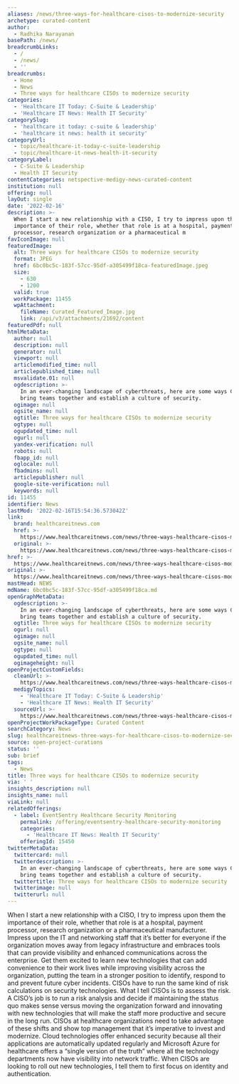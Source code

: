 ```yaml
---
aliases: /news/three-ways-for-healthcare-cisos-to-modernize-security
archetype: curated-content
author:
  - Radhika Narayanan
basePath: /news/
breadcrumbLinks:
  - /
  - /news/
  - ''
breadcrumbs:
  - Home
  - News
  - Three ways for healthcare CISOs to modernize security
categories:
  - 'Healthcare IT Today: C-Suite & Leadership'
  - 'Healthcare IT News: Health IT Security'
categorySlug:
  - 'healthcare it today: c-suite & leadership'
  - 'healthcare it news: health it security'
categoryUrl:
  - topic/healthcare-it-today-c-suite-leadership
  - topic/healthcare-it-news-health-it-security
categoryLabel:
  - C-Suite & Leadership
  - Health IT Security
contentCategories: netspective-medigy-news-curated-content
institution: null
offering: null
layOut: single
date: '2022-02-16'
description: >-
  When I start a new relationship with a CISO, I try to impress upon them the
  importance of their role, whether that role is at a hospital, payment
  processor, research organization or a pharmaceutical m
favIconImage: null
featuredImage:
  alt: Three ways for healthcare CISOs to modernize security
  format: JPEG
  href: 6bc0bc5c-183f-57cc-95df-a305499f18ca-featuredImage.jpeg
  size:
    - 630
    - 1200
  valid: true
  workPackage: 11455
  wpAttachment:
    fileName: Curated_Featured_Image.jpg
    link: /api/v3/attachments/21692/content
featuredPdf: null
htmlMetaData:
  author: null
  description: null
  generator: null
  viewport: null
  articlemodified_time: null
  articlepublished_time: null
  msvalidate.01: null
  ogdescription: >-
    In an ever-changing landscape of cyberthreats, here are some ways CISOs can
    bring teams together and establish a culture of security.
  ogimage: null
  ogsite_name: null
  ogtitle: Three ways for healthcare CISOs to modernize security
  ogtype: null
  ogupdated_time: null
  ogurl: null
  yandex-verification: null
  robots: null
  fbapp_id: null
  oglocale: null
  fbadmins: null
  articlepublisher: null
  google-site-verification: null
  keywords: null
id: 11455
identifier: News
lastMod: '2022-02-16T15:54:36.573042Z'
link:
  brand: healthcareitnews.com
  href: >-
    https://www.healthcareitnews.com/news/three-ways-healthcare-cisos-modernize-security
  original: >-
    https://www.healthcareitnews.com/news/three-ways-healthcare-cisos-modernize-security
href: >-
  https://www.healthcareitnews.com/news/three-ways-healthcare-cisos-modernize-security
original: >-
  https://www.healthcareitnews.com/news/three-ways-healthcare-cisos-modernize-security
mastHead: NEWS
mdName: 6bc0bc5c-183f-57cc-95df-a305499f18ca.md
openGraphMetaData:
  ogdescription: >-
    In an ever-changing landscape of cyberthreats, here are some ways CISOs can
    bring teams together and establish a culture of security.
  ogtitle: Three ways for healthcare CISOs to modernize security
  ogurl: null
  ogimage: null
  ogsite_name: null
  ogtype: null
  ogupdated_time: null
  ogimageheight: null
openProjectCustomFields:
  cleanUrl: >-
    https://www.healthcareitnews.com/news/three-ways-healthcare-cisos-modernize-security
  medigyTopics:
    - 'Healthcare IT Today: C-Suite & Leadership'
    - 'Healthcare IT News: Health IT Security'
  sourceUrl: >-
    https://www.healthcareitnews.com/news/three-ways-healthcare-cisos-modernize-security
openProjectWorkPackageType: Curated Content
searchCategory: News
slug: healthcareitnews-three-ways-for-healthcare-cisos-to-modernize-security
source: open-project-curations
status: ''
sub: brief
tags:
  - News
title: Three ways for healthcare CISOs to modernize security
via: ' '
insights_description: null
insights_name: null
viaLink: null
relatedOfferings:
  - label: EventSentry Healthcare Security Monitoring
    permalink: /offering/eventsentry-healthcare-security-monitoring
    categories:
      - 'Healthcare IT News: Health IT Security'
    offeringId: 15450
twitterMetaData:
  twittercard: null
  twitterdescription: >-
    In an ever-changing landscape of cyberthreats, here are some ways CISOs can
    bring teams together and establish a culture of security.
  twittertitle: Three ways for healthcare CISOs to modernize security
  twitterimage: null
  twitterurl: null
---
```

<p>When I start a new relationship with a CISO, I try to impress upon them the importance of their role, whether that role is at a hospital, payment processor, research organization or a pharmaceutical manufacturer.
Impress upon the IT and networking staff that it’s better for everyone if the organization moves away from legacy infrastructure and embraces tools that can provide visibility and enhanced communications across the enterprise.
Get them excited to learn new technologies that can add convenience to their work lives while improving visibility across the organization, putting the team in a stronger position to identify, respond to and prevent future cyber incidents.
CISOs have to run the same kind of risk calculations on security technologies.
What I tell CISOs is to assess the risk.
A CISO’s job is to run a risk analysis and decide if maintaining the status quo makes sense versus moving the organization forward and innovating with new technologies that will make the staff more productive and secure in the long run.
CISOs at healthcare organizations need to take advantage of these shifts and show top management that it’s imperative to invest and modernize.
Cloud technologies offer enhanced security because all their applications are automatically updated regularly and Microsoft Azure for healthcare offers a “single version of the truth” where all the technology departments now have visibility into network traffic.
When CISOs are looking to roll out new technologies, I tell them to first focus on identity and authentication.</p>
